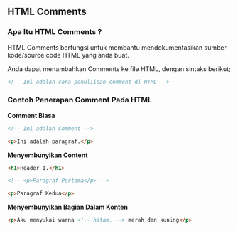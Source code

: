 ## HTML Comments

### Apa Itu HTML Comments ?
HTML Comments berfungsi untuk membantu mendokumentasikan sumber kode/source code HTML yang anda buat.

Anda dapat menambahkan Comments ke file HTML, dengan sintaks berikut;
```HTML
<!-- Ini adalah cara penuliisan comment di HTML -->
```

### Contoh Penerapan Comment Pada HTML

**Comment Biasa**
```HTML
<!-- Ini adalah Comment -->

<p>Ini adalah paragraf.</p>
```

**Menyembunyikan Content**

```HTML
<h1>Header 1.</h1>

<!-- <p>Paragraf Pertama</p> -->

<p>Paragraf Kedua</p>
```

**Menyembunyikan Bagian Dalam Konten**
```HTML
<p>Aku menyukai warna <!-- hitam, --> merah dan kuning</p>
```
